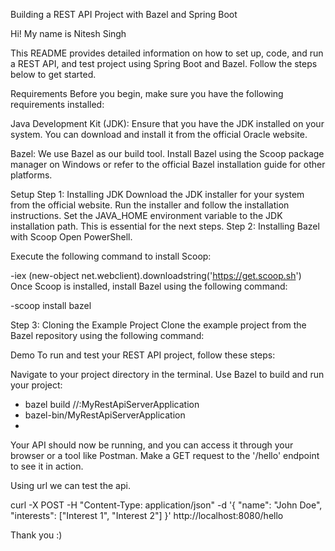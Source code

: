 Building a REST API Project with Bazel and Spring Boot

Hi! My name is Nitesh Singh 

This README provides detailed information on how to set up, code, and run a REST API, and test project using Spring Boot and Bazel. Follow the steps below to get started.

Requirements
Before you begin, make sure you have the following requirements installed:

Java Development Kit (JDK): Ensure that you have the JDK installed on your system. You can download and install it from the official Oracle website.

Bazel: We use Bazel as our build tool. Install Bazel using the Scoop package manager on Windows or refer to the official Bazel installation guide for other platforms.

Setup
Step 1: Installing JDK
Download the JDK installer for your system from the official website.
Run the installer and follow the installation instructions.
Set the JAVA_HOME environment variable to the JDK installation path. This is essential for the next steps.
Step 2: Installing Bazel with Scoop
Open PowerShell.

Execute the following command to install Scoop:



-iex (new-object net.webclient).downloadstring('https://get.scoop.sh')
Once Scoop is installed, install Bazel using the following command:

-scoop install bazel

Step 3: Cloning the Example Project
Clone the example project from the Bazel repository using the following command:


Demo
To run and test your REST API project, follow these steps:

Navigate to your project directory in the terminal.
Use Bazel to build and run your project:

- bazel build //:MyRestApiServerApplication
- bazel-bin/MyRestApiServerApplication
- 
Your API should now be running, and you can access it through your browser or a tool like Postman. Make a GET request to the '/hello' endpoint to see it in action.

Using url we can test the api.

curl -X POST -H "Content-Type: application/json" -d '{
  "name": "John Doe",
  "interests": ["Interest 1", "Interest 2"]
}' http://localhost:8080/hello

Thank you :)
